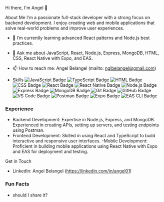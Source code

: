  Hi there, I'm Angel  👋

About Me
I'm a passionate full-stack developer with a strong focus on backend development. I enjoy creating web and mobile applications that solve real-world problems and improve user experiences.

- 🌱 I’m currently learning advanced React patterns and Node.js best practices.
- 💬 Ask me about JavaScript, React, Node.js, Express, MongoDB, HTML, CSS, React Native with Expo, and EAS.
- 📫 How to reach me: Angel Belangel (mailto: nglbelangel@gmail.com)

- Skills
![JavaScript Badge](https://img.shields.io/badge/JavaScript-F7DF1E?style=for-the-badge&logo=javascript&logoColor=black)
![TypeScript Badge](https://img.shields.io/badge/TypeScript-007ACC?style=for-the-badge&logo=typescript&logoColor=white)
![HTML Badge](https://img.shields.io/badge/HTML5-E34F26?style=for-the-badge&logo=html5&logoColor=white)
![CSS Badge](https://img.shields.io/badge/CSS3-1572B6?style=for-the-badge&logo=css3&logoColor=white)
![React Badge](https://img.shields.io/badge/React-20232A?style=for-the-badge&logo=react&logoColor=61DAFB)
![React Native Badge](https://img.shields.io/badge/React_Native-20232A?style=for-the-badge&logo=react&logoColor=61DAFB)
![Node.js Badge](https://img.shields.io/badge/Node.js-339933?style=for-the-badge&logo=nodedotjs&logoColor=white)
![Express Badge](https://img.shields.io/badge/Express-000000?style=for-the-badge&logo=express&logoColor=white)
![MongoDB Badge](https://img.shields.io/badge/MongoDB-47A248?style=for-the-badge&logo=mongodb&logoColor=white)
![Git Badge](https://img.shields.io/badge/Git-F05032?style=for-the-badge&logo=git&logoColor=white)
![GitHub Badge](https://img.shields.io/badge/GitHub-181717?style=for-the-badge&logo=github&logoColor=white)
![VS Code Badge](https://img.shields.io/badge/VS_Code-0078D4?style=for-the-badge&logo=visual-studio-code&logoColor=white)
![Postman Badge](https://img.shields.io/badge/Postman-FF6C37?style=for-the-badge&logo=postman&logoColor=white)
![Expo Badge](https://img.shields.io/badge/Expo-000020?style=for-the-badge&logo=expo&logoColor=white)
![EAS CLI Badge](https://img.shields.io/badge/EAS-000000?style=for-the-badge&logo=expo&logoColor=white)

 

### Experience
- Backend Development: Expertise in Node.js, Express, and MongoDB. Experienced in creating APIs, setting up servers, and testing endpoints using Postman.
- Frontend Development: Skilled in using React and TypeScript to build interactive and responsive user interfaces.
-Mobile Development: Proficient in building mobile applications using React Native with Expo and EAS for deployment and testing.

Get in Touch
- LinkedIn: Angel Belangel (https://linkedin.com/in/angel01)


### Fun Facts
- should I share it?
